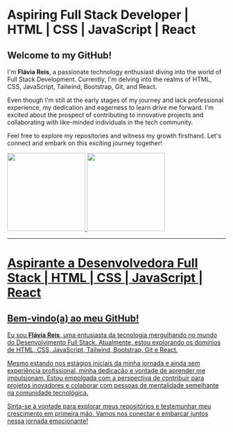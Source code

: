 # Aspiring Full Stack Developer | HTML | CSS | JavaScript | React

## Welcome to my GitHub!

I'm **Flávia Reis**, a passionate technology enthusiast diving into the world of Full Stack Development. Currently, I'm delving into the realms of HTML, CSS, JavaScript, Tailwind, Bootstrap, Git, and React.

Even though I'm still at the early stages of my journey and lack professional experience, my dedication and eagerness to learn drive me forward. I'm excited about the prospect of contributing to innovative projects and collaborating with like-minded individuals in the tech community.

Feel free to explore my repositories and witness my growth firsthand. Let's connect and embark on this exciting journey together!

<div>
<a href="https://github.com/flaviare1s">
<img loading="lazy" height="180em" src="https://github-readme-stats.vercel.app/api/top-langs/?username=flaviare1s&layout=compact&langs_count=7&theme=dracula"/>
<img loading="lazy" height="180em" src="https://github-readme-stats.vercel.app/api?username=flaviare1s&show_icons=true&theme=dracula&include_all_commits=true&count_private=true"/>
</div>

---

# Aspirante a Desenvolvedora Full Stack | HTML | CSS | JavaScript | React

## Bem-vindo(a) ao meu GitHub!

Eu sou **Flávia Reis**, uma entusiasta da tecnologia mergulhando no mundo do Desenvolvimento Full Stack. Atualmente, estou explorando os domínios de HTML, CSS, JavaScript, Tailwind, Bootstrap, Git e React.

Mesmo estando nos estágios iniciais da minha jornada e ainda sem experiência profissional, minha dedicação e vontade de aprender me impulsionam. Estou empolgada com a perspectiva de contribuir para projetos inovadores e colaborar com pessoas de mentalidade semelhante na comunidade tecnológica.

Sinta-se à vontade para explorar meus repositórios e testemunhar meu crescimento em primeira mão. Vamos nos conectar e embarcar juntos nessa jornada emocionante!
